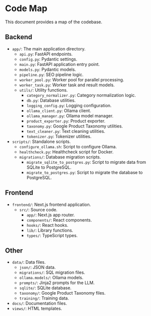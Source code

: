 # Code Map

This document provides a map of the codebase.

## Backend

-   `app/`: The main application directory.
    -   `api.py`: FastAPI endpoints.
    -   `config.py`: Pydantic settings.
    -   `main.py`: FastAPI application entry point.
    -   `models.py`: Pydantic models.
    -   `pipeline.py`: SEO pipeline logic.
    -   `worker_pool.py`: Worker pool for parallel processing.
    -   `worker_task.py`: Worker task and result models.
    -   `utils/`: Utility functions.
        -   `category_normalizer.py`: Category normalization logic.
        -   `db.py`: Database utilities.
        -   `logging_config.py`: Logging configuration.
        -   `ollama_client.py`: Ollama client.
        -   `ollama_manager.py`: Ollama model manager.
        -   `product_exporter.py`: Product exporter.
        -   `taxonomy.py`: Google Product Taxonomy utilities.
        -   `text_cleaner.py`: Text cleaning utilities.
        -   `tokenizer.py`: Tokenizer utilities.
-   `scripts/`: Standalone scripts.
    -   `configure_ollama.sh`: Script to configure Ollama.
    -   `healthcheck.py`: Healthcheck script for Docker.
    -   `migrations/`: Database migration scripts.
        -   `migrate_sqlite_to_postgres.py`: Script to migrate data from SQLite to PostgreSQL.
        -   `migrate_to_postgres.py`: Script to migrate the database to PostgreSQL.

## Frontend

-   `frontend/`: Next.js frontend application.
    -   `src/`: Source code.
        -   `app/`: Next.js app router.
        -   `components/`: React components.
        -   `hooks/`: React hooks.
        -   `lib/`: Library functions.
        -   `types/`: TypeScript types.

## Other

-   `data/`: Data files.
    -   `json/`: JSON data.
    -   `migrations/`: SQL migration files.
    -   `ollama.models/`: Ollama models.
    -   `prompts/`: Jinja2 prompts for the LLM.
    -   `sqlite/`: SQLite database.
    -   `taxonomy/`: Google Product Taxonomy files.
    -   `training/`: Training data.
-   `docs/`: Documentation files.
-   `views/`: HTML templates.
